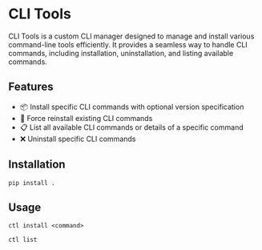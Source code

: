 # CLI Tools

CLI Tools is a custom CLI manager designed to manage and install various command-line tools efficiently. It provides a seamless way to handle CLI commands, including installation, uninstallation, and listing available commands.

## Features

- 📦 Install specific CLI commands with optional version specification
- 🔄 Force reinstall existing CLI commands
- 📋 List all available CLI commands or details of a specific command
- ❌ Uninstall specific CLI commands

## Installation

```
pip install .
```

## Usage

```
ctl install <command>
```

```
ctl list
```

